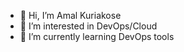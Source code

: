 - 👋 Hi, I’m Amal Kuriakose
- 👀 I’m interested in DevOps/Cloud
- 🌱 I’m currently learning DevOps tools

<!---
amalkuriakose/amalkuriakose is a ✨ special ✨ repository because its `README.md` (this file) appears on your GitHub profile.
You can click the Preview link to take a look at your changes.
--->
